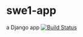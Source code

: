 # swe1-app
a Django app
[![Build Status](https://app.travis-ci.com/Anotherlynn/swe1-app.svg?branch=master)](https://app.travis-ci.com/Anotherlynn/swe1-app)

